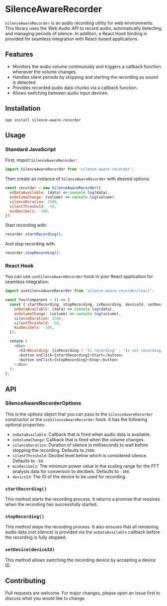 # SilenceAwareRecorder

`SilenceAwareRecorder` is an audio recording utility for web environments. This library uses the Web Audio API to record audio, automatically detecting and managing periods of silence. In addition, a React Hook binding is provided for seamless integration with React-based applications.

## Features

- Monitors the audio volume continuously and triggers a callback function whenever the volume changes.
- Handles silent periods by stopping and starting the recording as sound is detected.
- Provides recorded audio data chunks via a callback function.
- Allows switching between audio input devices.

## Installation

```shell
npm install silence-aware-recorder
```

## Usage

### Standard JavaScript

First, import `SilenceAwareRecorder`:

```javascript
import SilenceAwareRecorder from 'silence-aware-recorder';
```

Then create an instance of `SilenceAwareRecorder` with desired options:

```javascript
const recorder = new SilenceAwareRecorder({
  onDataAvailable: (data) => console.log(data),
  onVolumeChange: (volume) => console.log(volume),
  silenceDuration: 2500,
  silentThreshold: -50,
  minDecibels: -100,
});
```

Start recording with:

```javascript
recorder.startRecording();
```

And stop recording with:

```javascript
recorder.stopRecording();
```

### React Hook

You can use `useSilenceAwareRecorder` hook in your React application for seamless integration:

```javascript
import useSilenceAwareRecorder from 'silence-aware-recorder/react';

const YourComponent = () => {
  const { startRecording, stopRecording, isRecording, deviceId, setDevice } = useSilenceAwareRecorder({
    onDataAvailable: (data) => console.log(data),
    onVolumeChange: (volume) => console.log(volume),
    silenceDuration: 2500,
    silentThreshold: -50,
    minDecibels: -100,
  });

  return (
    <div>
      <h3>Recording: {isRecording ? 'Is recording' : 'Is not recording'}</h3>
      <button onClick={startRecording}>Start</button>
      <button onClick={stopRecording}>Stop</button>
    </div>
  );
};
```

## API

### SilenceAwareRecorderOptions

This is the options object that you can pass to the `SilenceAwareRecorder` constructor or the `useSilenceAwareRecorder` hook. It has the following optional properties:

- `onDataAvailable`: Callback that is fired when audio data is available.
- `onVolumeChange`: Callback that is fired when the volume changes.
- `silenceDuration`: Duration of silence in milliseconds to wait before stopping the recording. Defaults to `2500`.
- `silentThreshold`: Decibel level below which is considered silence. Defaults to `-50`.
- `minDecibels`: The minimum power value in the scaling range for the FFT analysis data for conversion to decibels. Defaults to `-100`.
- `deviceId`: The ID of the device to be used for recording.

### `startRecording()`

This method starts the recording process. It returns a promise that resolves when the recording has successfully started.

### `stopRecording()`

This method stops the recording process. It also ensures that all remaining audio data (not silence) is provided via the `onDataAvailable` callback before the recording is fully stopped.

### `setDevice(deviceId)`

This method allows switching the recording device by accepting a device ID.

## Contributing

Pull requests are welcome. For major changes, please open an issue first to discuss what you would like to change.
